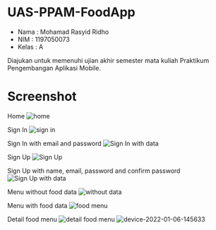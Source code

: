 # UAS-PPAM-FoodApp 

- Nama : Mohamad Rasyid Ridho
- NIM : 1197050073
- Kelas : A

Diajukan untuk memenuhi ujian akhir semester mata kuliah Praktikum Pengembangan Aplikasi Mobile.

# Screenshot

Home
![home](https://user-images.githubusercontent.com/80053076/148347595-39de9a09-3974-4fc5-8423-f6720e0a38f3.png)

Sign In
![sign in](https://user-images.githubusercontent.com/80053076/148347629-b2273e6b-cd2b-44c8-aad7-e8eecb1bd651.png)

Sign In with email and password
![Sign In with data](https://user-images.githubusercontent.com/80053076/148347641-aa50a3b2-0e64-4e18-96b3-ac939b249182.png)

Sign Up
![Sign Up](https://user-images.githubusercontent.com/80053076/148347654-2ffc49ea-4807-4fd4-88f4-97517c09fcbe.png)

Sign Up with name, email, password and confirm password
![Sign Up with data](https://user-images.githubusercontent.com/80053076/148347663-7bb834d1-60f9-4989-928c-9791c5bcc0a1.png)

Menu without food data
![without data](https://user-images.githubusercontent.com/80053076/148347729-cb35ad2b-d924-45fe-be33-ee87f364ca55.png)

Menu with food data
![food menu](https://user-images.githubusercontent.com/80053076/148347767-866f3e28-a9d4-403d-92b1-853c574ffe73.png)

Detail food menu
![detail food menu](https://user-images.githubusercontent.com/80053076/148347779-5beed648-f713-4125-8322-c1a7ec92642b.png)
![device-2022-01-06-145633](https://user-images.githubusercontent.com/80053076/148348961-b76c6ccb-d975-4e11-b4c0-32b49e5524bc.png)

